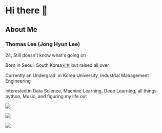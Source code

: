 # Hi there 👋

## About Me

### Thomas Lee (Jong Hyun Lee)
24, Still doesn't know what's going on

Born in Seoul, South Korea🇰🇷 but raised all over

Currently an Undergrad. in Korea University, Industrial Management Engineering

Interested in Data Science, Machine Learning, Deep Learning, all things python, Music, and figuring my life out

<a href="https://velog.io/@tomtom1103"><img src="https://img.shields.io/badge/velog-1DBF73?style=flat-square&logo=Vimeo&logoColor=white"/></a>

<a href="https://soundcloud.com/thirdtomcat"><img src="https://img.shields.io/badge/SoundCloud-FF3300?style=flat-square&logo=soundcloud&logoColor=white"/></a>



![](https://github-readme-stats.vercel.app/api?username=tomtom1103&count_private=true&show_icons=true&theme=synthwave)
